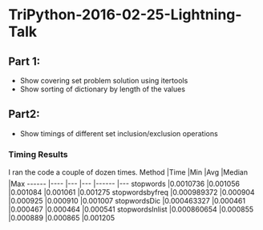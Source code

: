 # TriPython-2016-02-25-Lightning-Talk #

## Part 1: ##
* Show covering set problem solution using itertools
* Show sorting of dictionary by length of the values

## Part2: ##
* Show timings of different set inclusion/exclusion operations

### Timing Results ###
I ran the code a couple of dozen times.
Method  	|Time    	|Min     	|Avg     	|Median  	|Max
------  	|----   	|---    	|---		|------ 	|---
stopwords	|0.0010736	|0.001056	|0.001084	|0.001061	|0.001275
stopwordsbyfreq	|0.000989372	|0.000904	|0.000925	|0.000910	|0.001007
stopwordsDic	|0.000463327	|0.000461	|0.000467	|0.000464	|0.000541
stopwordsInlist	|0.000860654	|0.000855	|0.000889	|0.000865	|0.001205
